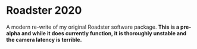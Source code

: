# Roadster 2020

A modern re-write of my original Roadster software package. **This is a 
pre-alpha and while it does currently function, it is thoroughly unstable and 
the camera latency is terrible.**
